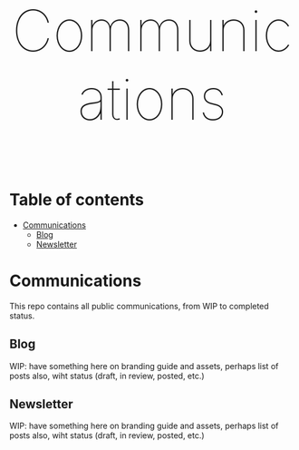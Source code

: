 <p align="center" style="font-size:100px;font-weight:100;">Communications</p>

# Table of contents

- [Communications](#communications)
  - [Blog](#blog)
  - [Newsletter](#newsletter)

# Communications

This repo contains all public communications, from WIP to completed status.

## Blog

WIP: have something here on branding guide and assets, perhaps list of posts also, wiht status (draft, in review, posted, etc.)

## Newsletter

WIP: have something here on branding guide and assets, perhaps list of posts also, wiht status (draft, in review, posted, etc.)
